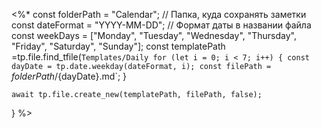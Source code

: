 <%*
const folderPath = "Calendar"; // Папка, куда сохранять заметки
const dateFormat = "YYYY-MM-DD"; // Формат даты в названии файла
const weekDays = ["Monday", "Tuesday", "Wednesday", "Thursday", "Friday", "Saturday", "Sunday"];
const templatePath =tp.file.find_tfile(`Templates/Daily
for (let i = 0; i < 7; i++) {
    const dayDate = tp.date.weekday(dateFormat, i);
    const filePath = `${folderPath}/${dayDate}.md`;
    }


    await tp.file.create_new(templatePath, filePath, false);
}
%>
